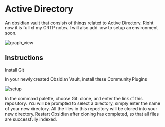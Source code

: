 # Active Directory
An obsidian vault that consists of things related to Active Directory. Right now it is full of my CRTP notes. I will also add how to setup an environment soon.

![graph_view](https://github.com/user-attachments/assets/494f0ecd-b835-4318-9d4a-4b5f06255fbc)


## Instructions
Install Git

In your newly created Obsidian Vault, install these Community Plugins

![setup](https://github.com/user-attachments/assets/273da5a0-9c9e-4564-ace8-ac2aa3f682b9)

In the command palette, choose Git: clone, and enter the link of this repository. You will be prompted to select a directory, simply enter the name of your new directory. All the files in this repository will be cloned into your new directory. Restart Obsidian after cloning has completed, so that all files are successfully indexed.
